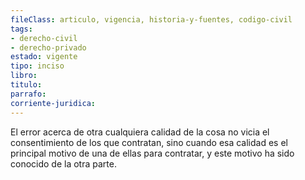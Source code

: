 ```yaml
---
fileClass: articulo, vigencia, historia-y-fuentes, codigo-civil
tags:
- derecho-civil
- derecho-privado
estado: vigente
tipo: inciso
libro:
titulo:
parrafo:
corriente-juridica:
---
```

El error acerca de otra cualquiera calidad de la cosa no vicia el consentimiento de los que contratan, sino cuando esa calidad es el principal motivo de una de ellas para contratar, y este motivo ha sido conocido de la otra parte.